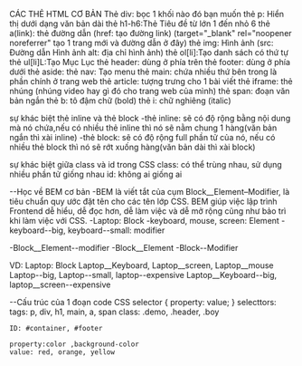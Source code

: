 CÁC THẺ HTML CƠ BẢN
Thẻ div: bọc 1 khối nào đó bạn muốn
thẻ p: Hiển thị dưới dạng văn bản dài
thẻ h1-h6:Thẻ Tiêu đề từ lớn 1 đến nhỏ 6
thẻ a(link): thẻ đường dẫn (href: tạo đường link) (target="_blank"       rel="noopener noreferrer" tạo 1 trang mới và đường dẫn ở đây)
thẻ img: Hình ảnh (src: Đường dẫn Hình ảnh   alt: địa chỉ hình ảnh)
thẻ ol[li]:Tạo danh sách có thứ tự
thẻ ul[li]L:Tạo Mục Lục 
thẻ header: dùng ở phía trên
thẻ footer: dùng ở phía dưới
thẻ aside: 
thẻ nav: Tạo menu 
thẻ main: chứa nhiều thứ bên trong là phần chính ở trang web
thẻ article: tượng trưng cho 1 bài viết
thẻ iframe: thẻ nhúng (nhúng video hay gì đó cho trang web của mình)
thẻ span: đoạn văn bản ngắn
thẻ b: tô đậm chữ (bold)
thẻ i: chữ nghiêng (italic)

sự khác biệt thẻ inline và thẻ block
-thẻ inline: sẽ có độ rộng bằng nội dung mà nó chứa,nếu có nhiều thẻ inline thì nó sẽ nằm chung 1 hàng(văn bản ngắn thì xài inline)
-thẻ block: sẽ có độ rộng full phần tử của nó, nếu có nhiều thẻ block thì nó sẽ rớt xuống hàng(văn bản dài thì xài block)

sự khác biệt giữa class và id trong CSS
class: có thể trùng nhau, sử dụng nhiều phần tử giống nhau
id: không ai giống ai

--Học về BEM cơ bản
-BEM là viết tắt của cụm Block__Element–Modifier, là tiêu chuẩn quy ước đặt tên cho các tên lớp CSS. BEM giúp việc lập trình Frontend dễ hiểu, dễ đọc hơn, dễ làm việc và dễ mở rộng cũng như bảo trì khi làm việc với CSS.
-Laptop: Block
-keyboard, mouse, screen: Element
-keyboard--big, keyboard--small: modifier

-Block__Element--modifier
-Block__Element
-Block--Modifier

VD:
Laptop: Block
Laptop__Keyboard, Laptop__screen, Laptop__mouse
Laptop--big, Laptop--small, laptop--expensive
Laptop__Keyboard--big, laptop__screen--expensive

<!-- --Cách tạo nhanh và nhiều class khác nhau 1 
    .title
    .tile1.title2.title3
--cách tạo nhanh 1 id
    #tên id
--cách duy chuyển dòng 
    bấm ALT + Mũi tên
--cách copy nguyên dòng
    bấm Shit + ALT + mũi tên
--cách sửa cách chữ hoặc class id giống nhau
    nhấp chuột 2 lần vào cùm từ đó + CRTL + D
--cách tạo nhanh ul trong đó có li
    ul>li*10    
--cách tạo cách thẻ cùng cấp và các thẻ con của thẻ cha
     
     ex1:
        h1.title+p.desc+div.demo>p.text
        <h1 class="title"></h1>
        <p class="desc"></p>
        <div class="demo">
            <p class="text"></p>
        </div>

    ex2:
        h1.title+p.desc+.demo>p.text1+p.text2^.div2
        <h1 class="title p desc"></h1>
        <div class="demo">
            <p class="text1"></p>
            <p class="text2"></p>
        </div>
        <div class="div2"></div>
 -->

 --Cấu trúc của 1 đoạn code CSS
    selector {
        property: value;
    }
    selecttors:
    tags: p, div, h1, main, a, span
    class: .demo, .header, .boy

    ID: #container, #footer

    property:color ,background-color
    value: red, orange, yellow

